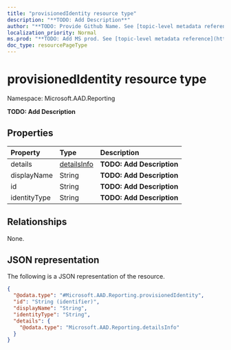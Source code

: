 ```yaml
---
title: "provisionedIdentity resource type"
description: "**TODO: Add Description**"
author: "**TODO: Provide Github Name. See [topic-level metadata reference](https://msgo.azurewebsites.net/add/document/guidelines/metadata.html#topic-level-metadata)**"
localization_priority: Normal
ms.prod: "**TODO: Add MS prod. See [topic-level metadata reference](https://msgo.azurewebsites.net/add/document/guidelines/metadata.html#topic-level-metadata)**"
doc_type: resourcePageType
---
```


# provisionedIdentity resource type


Namespace: Microsoft.AAD.Reporting

**TODO: Add Description**

## Properties
|Property|Type|Description|
|:---|:---|:---|
|details|[detailsInfo](../resources/microsoft.aad.reporting-detailsinfo.md)|**TODO: Add Description**|
|displayName|String|**TODO: Add Description**|
|id|String|**TODO: Add Description**|
|identityType|String|**TODO: Add Description**|

## Relationships
None.

## JSON representation
The following is a JSON representation of the resource.
<!-- {
  "blockType": "resource",
  "@odata.type": "Microsoft.AAD.Reporting.provisionedIdentity"
}
-->
``` json
{
  "@odata.type": "#Microsoft.AAD.Reporting.provisionedIdentity",
  "id": "String (identifier)",
  "displayName": "String",
  "identityType": "String",
  "details": {
    "@odata.type": "Microsoft.AAD.Reporting.detailsInfo"
  }
}
```

